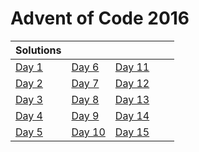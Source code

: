 # Advent of Code 2016

| Solutions | | | | |
| :--- | :--- | :--- | :--- | :--- |
| [Day 1](day1) | [Day 6](day6) | [Day 11](day11) | | |
| [Day 2](day2) | [Day 7](day7) | [Day 12](day12) | | |
| [Day 3](day3) | [Day 8](day8) | [Day 13](day13) | | |
| [Day 4](day4) | [Day 9](day9) | [Day 14](day14) | | |
| [Day 5](day5) | [Day 10](day10) | [Day 15](day15) | | |